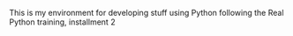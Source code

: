 This is my environment for developing stuff using Python following the Real Python training, installment 2
